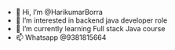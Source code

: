 - 👋 Hi, I’m @HarikumarBorra
- 👀 I’m interested in backend java developer role
- 🌱 I’m currently learning Full stack Java course
- 📫 Whatsapp @9381815664

<!---
HarikumarBorra/HarikumarBorra is a ✨ special ✨ repository because its `README.md` (this file) appears on your GitHub profile.
You can click the Preview link to take a look at your changes.
--->
